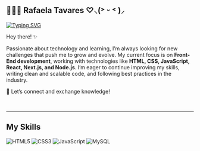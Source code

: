 ## 👩🏻‍💻 Rafaela Tavares ♡⸜(˃ ᵕ ˂ )⸝  
  
<a href="https://git.io/typing-svg"><img src="https://readme-typing-svg.herokuapp.com?font=Fira+Code&pause=1000&color=c099f4&width=435&lines=Self-taught+programmer;Exploring+the+world+of+programming" alt="Typing SVG" /></a>

Hey there! ✨

Passionate about technology and learning, I’m always looking for new challenges that push me to grow and evolve.
My current focus is on **Front-End development**, working with technologies like **HTML, CSS, JavaScript, React, Next.js, and Node.js**. I’m eager to continue improving my skills, writing clean and scalable code, and following best practices in the industry.

🚀 Let’s connect and exchange knowledge! 

<br/>  

---

## My Skills
![HTML5](https://img.shields.io/badge/html5-%23E34F26.svg?style=for-the-badge&logo=html5&logoColor=white)
![CSS3](https://img.shields.io/badge/CSS3-1572B6?style=for-the-badge&logo=css3&logoColor=white)
![JavaScript](https://img.shields.io/badge/JavaScript-F7DF1E?style=for-the-badge&logo=javascript&logoColor=black)
![MySQL](https://img.shields.io/badge/mysql-4479A1.svg?style=for-the-badge&logo=mysql&logoColor=white)

<br/>  


